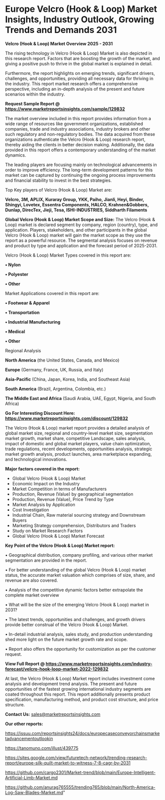 # Europe Velcro (Hook & Loop) Market Insights, Industry Outlook, Growing Trends and Demands 2031

<Strong> Velcro (Hook & Loop) Market Overview 2025 - 2031</strong>

The rising technology in Velcro (Hook & Loop) Market is also depicted in this research report. Factors that are boosting the growth of the market, and giving a positive push to thrive in the global market is explained in detail.

Furthermore, the report highlights on emerging trends, significant drivers, challenges, and opportunities, providing all necessary data for thriving in the industry. This report market research offers a comprehensive perspective, including an in-depth analysis of the present and future scenarios within the industry.

<strong>Request Sample Report @ <a href=https://www.marketreportsinsights.com/sample/129832>https://www.marketreportsinsights.com/sample/129832</a></strong>

The market overview included in this report provides information from a wide range of resources like government organizations, established companies, trade and industry associations, industry brokers and other such regulatory and non-regulatory bodies. The data acquired from these organizations authenticate the Velcro (Hook & Loop) research report, thereby aiding the clients in better decision making. Additionally, the data provided in this report offers a contemporary understanding of the market dynamics.

The leading players are focusing mainly on technological advancements in order to improve efficiency. The long-term development patterns for this market can be captured by continuing the ongoing process improvements and financial stability to invest in the best strategies.

Top Key players of Velcro (Hook & Loop) Market are:

<strong>Velcro, 3M, APLIX, Kuraray Group, YKK, Paiho, Jianli, Heyi, Binder, Shingyi, Lovetex, Essentra Components, HALCO, Krahnen&Gobbers, Dunlap, DirecTex, Jieji, Tesa, ISHI-INDUSTRIES, Siddharth Filaments</strong>

<strong><b>Global Velcro (Hook & Loop) Market Scope and Size:</b></strong>
The Velcro (Hook & Loop) market is declared segment by company, region (country), type, and application. Players, stakeholders, and other participants in the global Velcro (Hook & Loop) market will gain the market scope as they use the report as a powerful resource. The segmental analysis focuses on revenue and product by type and application and the forecast period of 2025-2031.

Velcro (Hook & Loop) Market Types covered in this report are:

<strong>• Nylon

• Polyester

• Other</strong>

Market Applications covered in this report are:

<strong>• Footwear & Apparel

• Transportation

• Industrial Manufacturing

• Medical

• Other</strong> 

Regional Analysis

<strong>North America</strong> (the United States, Canada, and Mexico)

<strong>Europe</strong> (Germany, France, UK, Russia, and Italy)

<strong>Asia-Pacific</strong> (China, Japan, Korea, India, and Southeast Asia)

<strong>South America</strong> (Brazil, Argentina, Colombia, etc.)

<strong>The Middle East and Africa</strong> (Saudi Arabia, UAE, Egypt, Nigeria, and South Africa)

<strong>Go For Interesting Discount Here: <a href=https://www.marketreportsinsights.com/discount/129832>https://www.marketreportsinsights.com/discount/129832</a></strong>

The Velcro (Hook & Loop) market report provides a detailed analysis of global market size, regional and country-level market size, segmentation market growth, market share, competitive Landscape, sales analysis, impact of domestic and global market players, value chain optimization, trade regulations, recent developments, opportunities analysis, strategic market growth analysis, product launches, area marketplace expanding, and technological innovations.

<strong><b>Major factors covered in the report:</b></strong>
<ul>
  <li>Global Velcro (Hook & Loop) Market </li>
  <li>Economic Impact on the Industry</li>
  <li>Market Competition in terms of Manufacturers</li>
  <li>Production, Revenue (Value) by geographical segmentation</li>
  <li>Production, Revenue (Value), Price Trend by Type</li>
  <li>Market Analysis by Application</li>
  <li>Cost Investigation</li>
  <li>Industrial Chain, Raw material sourcing strategy and Downstream Buyers</li>
  <li>Marketing Strategy comprehension, Distributors and Traders</li>
  <li>Study on Market Research Factors</li>
  <li>Global Velcro (Hook & Loop) Market Forecast</li>
</ul>

<strong><b>Key Point of the Velcro (Hook & Loop) Market report:</b></strong>

• Geographical distribution, company profiling, and various other market segmentation are provided in the report.

• For better understanding of the global Velcro (Hook & Loop) market status, the accurate market valuation which comprises of size, share, and revenue are also covered.

• Analysis of the competitive dynamic factors better extrapolate the complete market overview

• What will be the size of the emerging Velcro (Hook & Loop) market in 2031?

• The latest trends, opportunities and challenges, and growth drivers provide better construal of the Velcro (Hook & Loop) Market.

• In-detail industrial analysis, sales study, and production understanding shed more light on the future market growth rate and scope.

• Report also offers the opportunity for customization as per the customer request.

<strong><b>View Full Report @ <a href=https://www.marketreportsinsights.com/industry-forecast/velcro-hook-loop-market-2022-129832>https://www.marketreportsinsights.com/industry-forecast/velcro-hook-loop-market-2022-129832</a></b></strong>


At last, the Velcro (Hook & Loop) Market report includes investment come analysis and development trend analysis. The present and future opportunities of the fastest growing international industry segments are coated throughout this report. This report additionally presents product specification, manufacturing method, and product cost structure, and price structure.

<strong>Contact Us:</strong>
sales@marketreportsinsights.com

<strong>Our other reports:</strong>

<a href=https://issuu.com/reportsinsights24/docs/europecaseconveyorchainsmarketadvancementoutlookin>https://issuu.com/reportsinsights24/docs/europecaseconveyorchainsmarketadvancementoutlookin</a>

<a href=https://tanomuno.com/illust/439775>https://tanomuno.com/illust/439775</a>

<a href=https://sites.google.com/view/futuretech-network/trending-research-report/europe-silk-quilt-market-to-witness-7-8-cagr-by-2031>https://sites.google.com/view/futuretech-network/trending-research-report/europe-silk-quilt-market-to-witness-7-8-cagr-by-2031</a>

<a href=https://github.com/cargo2301/Market-trend/blob/main/Europe-Intelligent-Artificial-Limb-Market.md>https://github.com/cargo2301/Market-trend/blob/main/Europe-Intelligent-Artificial-Limb-Market.md</a>

<a href=https://github.com/anurag765555/trending765/blob/main/North-America-Log-Saw-Blades-Market.md>https://github.com/anurag765555/trending765/blob/main/North-America-Log-Saw-Blades-Market.md</a>"
